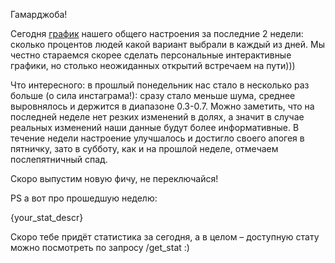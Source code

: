 Гамарджоба!

Сегодня [график](https://utterstep-public.fra1.digitaloceanspaces.com/19-12-poll.png) нашего общего настроения за последние 2 недели: сколько процентов людей какой вариант выбрали в каждый из дней.
Мы честно стараемся скорее сделать персональные интерактивные графики, но столько неожиданных открытий встречаем на пути)))

Что интересного: в прошлый понедельник нас стало в несколько раз больше (о сила инстаграма!): сразу стало меньше шума, среднее выровнялось и держится в диапазоне 0.3-0.7. Можно заметить, что на последней неделе нет резких изменений в долях, а значит в случае реальных изменений наши данные будут более информативные.
В течение недели настроение улучшалось и достигло своего апогея в пятничку, зато в субботу, как и на прошлой неделе, отмечаем послепятничный спад.

Скоро выпустим новую фичу, не переключайся!

PS а вот про прошедшую неделю:

{your_stat_descr}

Скоро тебе придёт статистика за сегодня, а в целом – доступную стату можно посмотреть по запросу /get_stat :)
